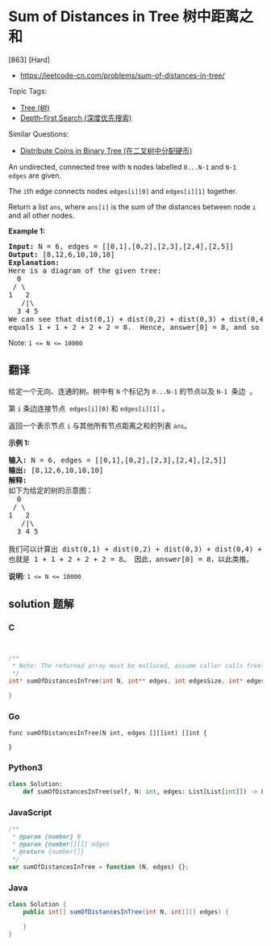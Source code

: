 # Sum of Distances in Tree 树中距离之和

[863] [Hard]

- https://leetcode-cn.com/problems/sum-of-distances-in-tree/

Topic Tags:

- [Tree (树)](https://leetcode-cn.com/tag/tree/)
- [Depth-first Search (深度优先搜索)](https://leetcode-cn.com/tag/depth-first-search/)

Similar Questions:

- [Distribute Coins in Binary Tree (在二叉树中分配硬币)](https://leetcode-cn.com/problems/distribute-coins-in-binary-tree/)

An undirected, connected tree with `N` nodes labelled `0...N-1` and `N-1` `edges` are given.

The `i`th edge connects nodes `edges[i][0]` and `edges[i][1]` together.

Return a list `ans`, where `ans[i]` is the sum of the distances between node `i` and all other nodes.

**Example 1:**

<pre><strong>Input: </strong>N = 6, edges = [[0,1],[0,2],[2,3],[2,4],[2,5]]
<strong>Output: </strong>[8,12,6,10,10,10]
<strong>Explanation: </strong>
Here is a diagram of the given tree:
  0
 / \
1   2
   /|\
  3 4 5
We can see that dist(0,1) + dist(0,2) + dist(0,3) + dist(0,4) + dist(0,5)
equals 1 + 1 + 2 + 2 + 2 = 8.  Hence, answer[0] = 8, and so on.
</pre>

Note: `1 <= N <= 10000`

## 翻译

给定一个无向、连通的树。树中有 `N` 个标记为 `0...N-1` 的节点以及 `N-1`  条边  。

第 `i` 条边连接节点  `edges[i][0]` 和 `edges[i][1]` 。

返回一个表示节点 `i` 与其他所有节点距离之和的列表 `ans`。

**示例 1:**

<pre><strong>输入: </strong>N = 6, edges = [[0,1],[0,2],[2,3],[2,4],[2,5]]
<strong>输出: </strong>[8,12,6,10,10,10]
<strong>解释: </strong>
如下为给定的树的示意图：
  0
 / \
1   2
   /|\
  3 4 5

我们可以计算出 dist(0,1) + dist(0,2) + dist(0,3) + dist(0,4) + dist(0,5) 
也就是 1 + 1 + 2 + 2 + 2 = 8。 因此，answer[0] = 8，以此类推。
</pre>

**说明:** `1 <= N <= 10000`

## solution 题解

### C

```c


/**
 * Note: The returned array must be malloced, assume caller calls free().
 */
int* sumOfDistancesInTree(int N, int** edges, int edgesSize, int* edgesColSize, int* returnSize){

}


```

### Go

```golang
func sumOfDistancesInTree(N int, edges [][]int) []int {

}
```

### Python3

```python
class Solution:
    def sumOfDistancesInTree(self, N: int, edges: List[List[int]]) -> List[int]:

```

### JavaScript

```javascript
/**
 * @param {number} N
 * @param {number[][]} edges
 * @return {number[]}
 */
var sumOfDistancesInTree = function (N, edges) {};
```

### Java

```java
class Solution {
    public int[] sumOfDistancesInTree(int N, int[][] edges) {

    }
}
```
